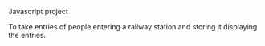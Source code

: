 Javascript project

To take entries of people entering a railway station and storing it displaying the entries.
